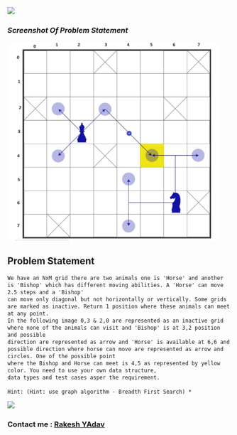 ![](https://miro.medium.com/max/1400/0*k4FV0ZGEWnGmBOAS.gif)

### **_Screenshot Of Problem Statement_**
![](Problem-Picture.PNG)


[comment]: <> (![]&#40;https://i.pinimg.com/originals/0e/a8/80/0ea8809418106e20bc43ea5cd43ca4fa.gif&#41;)
## Problem Statement 
```
We have an NxM grid there are two animals one is 'Horse' and another is 'Bishop' which has different moving abilities. A 'Horse' can move 2.5 steps and a 'Bishop'
can move only diagonal but not horizontally or vertically. Some grids are marked as inactive. Return 1 position where these animals can meet at any point.
In the following image 0,3 & 2,0 are represented as an inactive grid where none of the animals can visit and 'Bishop' is at 3,2 position and possible
direction are represented as arrow and 'Horse' is available at 6,6 and possible direction where horse can move are represented as arrow and circles. One of the possible point 
where the Bishop and Horse can meet is 4,5 as represented by yellow color. You need to use your own data structure,
data types and test cases asper the requirement. 

Hint: (Hint: use graph algorithm - Breadth First Search) *
```

![](https://cutewallpaper.org/21/loading-gif-transparent-background/Download-Loading-Gif-Generator-Transparent-Background-PNG-.gif)

### **Contact me :** [Rakesh YAdav](https://www.linkedin.com/in/rakeshyadav01/)




